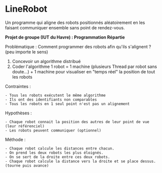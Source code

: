 # LineRobot
Un programme qui aligne des robots positionnés aléatoirement en les faisant communiquer ensemble sans point de rendez-vous.

**Projet de groupe (IUT du Havre) : Programmation Répartie**

Problématique : Comment programmer des robots afin qu'ils s'alignent ? (peu importe le sens)

1. Concevoir un algorithme distribué
2. Coder l'algorithme
	1 robot = 1 machine (plusieurs Thread par robot sans doute...) + 1 machine pour visualiser en "temps réel" la position de tout les robots

Contraintes :

	- Tous les robots exécutent le même algorithme
	- Ils ont des identifiants non comparables
	- Tous les robots en 1 seul point n'est pas un alignement

Hypothèses :
	
	- Chaque robot connait la position des autres de leur point de vue (leur référenciel)
	- Les robots peuvent communiquer (optionnel)
			 
Méthode :
	
	- Chaque robot calcule les distances entre chacun.
	- On prend les deux robots les plus éloignés.
	- On se sert de la droite entre ces deux robots.
	- Chaque robot calcule la distance vers la droite et se place dessus. (tourne puis avance)

			 
